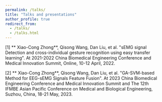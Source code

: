 ```yaml
---
permalink: /talks/
title: "Talks and presentations"
author_profile: true
redirect_from: 
  - /talks/
  - /talks.html
---
```


[1] ** Xiao-Cong Zhong**, Qisong Wang, Dan Liu, et al. "sEMG signal Detection and cross-individual gesture recognition using easy transfer learning". At 2021-2022 China Biomedical Engineering Conference and Medical Innovation Summit, Online, 10-12 April, 2022. 

[2] ** Xiao-Cong Zhong**, Qisong Wang, Dan Liu, et al. "GA-SVM-based Method for EEG-sEMG Signals Feature Fusion". At 2023 China Biomedical Engineering Conference and Medical Innovation Summit and The 12th IFMBE Asian Pacific Conference on Medical and Biological Engineering, Suzhou, China, 18-21 May, 2023. 
